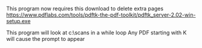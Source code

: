This program now requires this download to delete extra pages https://www.pdflabs.com/tools/pdftk-the-pdf-toolkit/pdftk_server-2.02-win-setup.exe

This program will look at c:\scans in a while loop
Any PDF starting with K will cause the prompt to appear